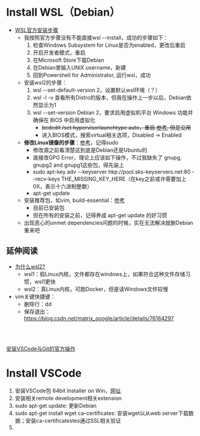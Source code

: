 # Install WSL（Debian）

- [WSL官方安装步骤](https://docs.microsoft.com/en-us/windows/wsl/install)
  - 我按照官方步骤没有不能直接wsl --install，成功的步骤如下：
    1. 检查Windows Subsystem for Linux是否为enabled，更改后重启
    2. 开启开发者模式，重启
    3. 在Microsoft Store下载Debian
    4. 在Debian里输入UNIX username，新建
    5. 回到Powershell for Administrator, 运行wsl，成功
  - 安装wsl2的步骤：
    1. wsl --set-default-version 2，设置默认wsl环境（？）
    2. wsl -l -v 查看所有Distro的版本，但我在操作上一步以后，Debian依然显示为1
    3. wsl --set-version Debian 2，要求启用虚拟机平台 Windows 功能并确保在 BIOS 中启用虚拟化
        - ~~bcdedit /set hypervisorlaunchtype auto，重启 [参考](https://www.jianshu.com/p/12040389e0e2), 但是没用~~
        - 进入BIOS模式，搜索virtual相关选项，Disabled -> Enabled
  - **修改Linux镜像的步骤**：[参考](https://blog.csdn.net/qq_38238114/article/details/104584376)，记得sudo
    - 修改源之前看清楚这到底是Debian还是Ubuntu的
    - 直接改GPG Error，理论上应该如下操作，不过我缺失了 gnupg, gnupg2 and gnupg1这些包，得先装上
    - sudo apt-key adv --keyserver hkp://pool.sks-keyservers.net:80 --recv-keys THE_MISSING_KEY_HERE（在key之前或许需要加上0X，表示十六进制整数）
    - apt-get update
  - 安装推荐包，如vim, build-essential：[参考](https://sysin.org/blog/debian-11-install/)
    - 目前已安装包
    - 但在所有的安装之前，记得养成 apt-get update 的好习惯
  - 出现恶心的unmet dependencies问题的时候，实在无法解决就删Debian重来吧


## 延伸阅读
- [为什么wsl2?](https://docs.microsoft.com/en-us/windows/wsl/compare-versions)
  - wsl1：假Linux内核，文件都存在windows上，如果符合这种文件存储习惯，wsl1更快
  - wsl2：真Linux内核，可跑Docker，但是读Windows文件较慢
- vim关键快捷键：
  - 删除行：dd
  - 保存退出：https://blog.csdn.net/matrix_google/article/details/76164297

</br>
</br>

[安装VSCode与Git的官方操作](https://docs.microsoft.com/en-us/windows/wsl/tutorials/wsl-vscode)

# Install VSCode
1. 安装VSCode包 64bit Installer on Win，[网址](https://code.visualstudio.com/download#)
2. 安装相关remote development相关extension
3. sudo apt-get update: 更新Debian
4. sudo apt-get install wget ca-certificates: 安装wget以从web server下载数据；安装ca-certificatestes通过SSL相关验证
5. 
